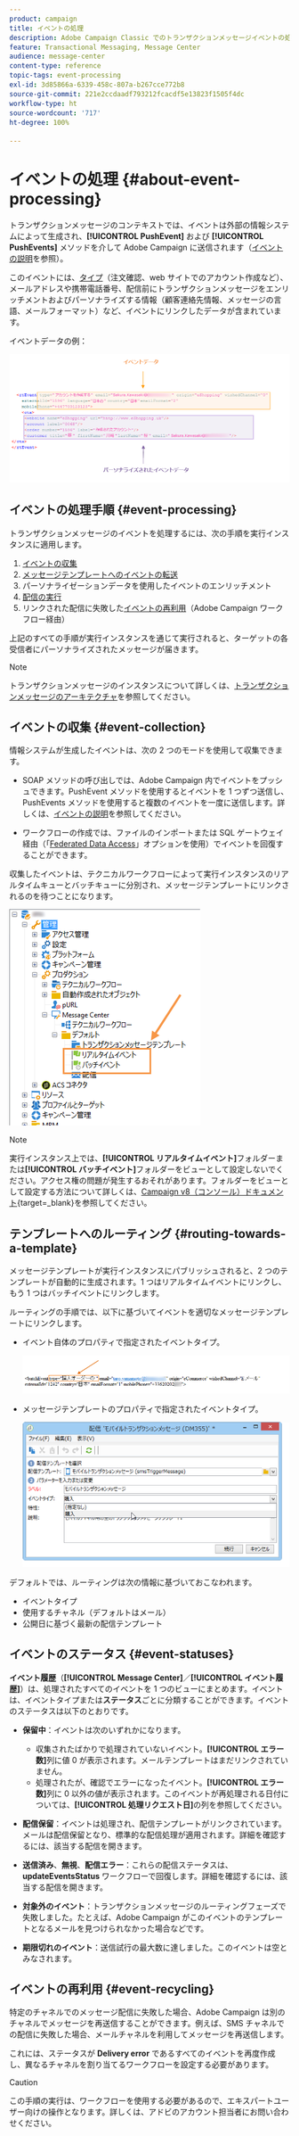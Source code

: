 ```yaml
---
product: campaign
title: イベントの処理
description: Adobe Campaign Classic でのトランザクションメッセージイベントの処理方法を説明します
feature: Transactional Messaging, Message Center
audience: message-center
content-type: reference
topic-tags: event-processing
exl-id: 3d85866a-6339-458c-807a-b267cce772b8
source-git-commit: 221e2ccdaadf793212fcacdf5e13823f1505f4dc
workflow-type: ht
source-wordcount: '717'
ht-degree: 100%

---
```


# イベントの処理 {#about-event-processing}



トランザクションメッセージのコンテキストでは、イベントは外部の情報システムによって生成され、**[!UICONTROL PushEvent]** および **[!UICONTROL PushEvents]** メソッドを介して Adobe Campaign に送信されます（[イベントの説明](../../message-center/using/event-description.md)を参照）。

このイベントには、[タイプ](../../message-center/using/creating-event-types.md)（注文確認、web サイトでのアカウント作成など）、メールアドレスや携帯電話番号、配信前にトランザクションメッセージをエンリッチメントおよびパーソナライズする情報（顧客連絡先情報、メッセージの言語、メールフォーマット）など、イベントにリンクしたデータが含まれています。

イベントデータの例：

![](assets/messagecenter_events_request_001.png)

## イベントの処理手順 {#event-processing}

トランザクションメッセージのイベントを処理するには、次の手順を実行インスタンスに適用します。

1. [イベントの収集](#event-collection)
1. [メッセージテンプレートへのイベントの転送](#routing-towards-a-template)
1. パーソナライゼーションデータを使用したイベントのエンリッチメント
1. [配信の実行](../../message-center/using/delivery-execution.md)
1. リンクされた配信に失敗した[イベントの再利用](#event-recycling)（Adobe Campaign ワークフロー経由）

上記のすべての手順が実行インスタンスを通じて実行されると、ターゲットの各受信者にパーソナライズされたメッセージが届きます。

>[!NOTE]
>
>トランザクションメッセージのインスタンスについて詳しくは、[トランザクションメッセージのアーキテクチャ](../../message-center/using/transactional-messaging-architecture.md)を参照してください。


## イベントの収集 {#event-collection}

情報システムが生成したイベントは、次の 2 つのモードを使用して収集できます。

* SOAP メソッドの呼び出しでは、Adobe Campaign 内でイベントをプッシュできます。PushEvent メソッドを使用するとイベントを 1 つずつ送信し、PushEvents メソッドを使用すると複数のイベントを一度に送信します。詳しくは、[イベントの説明](../../message-center/using/event-description.md)を参照してください。

* ワークフローの作成では、ファイルのインポートまたは SQL ゲートウェイ経由（「[Federated Data Access](../../installation/using/about-fda.md)」オプションを使用）でイベントを回復することができます。

収集したイベントは、テクニカルワークフローによって実行インスタンスのリアルタイムキューとバッチキューに分別され、メッセージテンプレートにリンクされるのを待つことになります。

![](assets/messagecenter_events_queues_001.png)

>[!NOTE]
>
>実行インスタンス上では、**[!UICONTROL リアルタイムイベント]**&#x200B;フォルダーまたは&#x200B;**[!UICONTROL バッチイベント]**&#x200B;フォルダーをビューとして設定しないでください。アクセス権の問題が発生するおそれがあります。フォルダーをビューとして設定する方法について詳しくは、[Campaign v8（コンソール）ドキュメント](https://experienceleague.adobe.com/ja/docs/campaign/campaign-v8/config/configuration/folders-and-views){target=_blank}を参照してください。

## テンプレートへのルーティング {#routing-towards-a-template}

メッセージテンプレートが実行インスタンスにパブリッシュされると、2 つのテンプレートが自動的に生成されます。1 つはリアルタイムイベントにリンクし、もう 1 つはバッチイベントにリンクします。

ルーティングの手順では、以下に基づいてイベントを適切なメッセージテンプレートにリンクします。

* イベント自体のプロパティで指定されたイベントタイプ。

  ![](assets/messagecenter_event_type_001.png)

* メッセージテンプレートのプロパティで指定されたイベントタイプ。

  ![](assets/messagecenter_event_type_002.png)

デフォルトでは、ルーティングは次の情報に基づいておこなわれます。

* イベントタイプ
* 使用するチャネル（デフォルトはメール）
* 公開日に基づく最新の配信テンプレート

## イベントのステータス {#event-statuses}

**イベント履歴**（**[!UICONTROL Message Center]**／**[!UICONTROL イベント履歴]**）は、処理されたすべてのイベントを 1 つのビューにまとめます。イベントは、イベントタイプまたは&#x200B;**ステータス**&#x200B;ごとに分類することができます。イベントのステータスは以下のとおりです。

* **保留中**：イベントは次のいずれかになります。

   * 収集されたばかりで処理されていないイベント。**[!UICONTROL エラー数]**&#x200B;列に値 0 が表示されます。メールテンプレートはまだリンクされていません。
   * 処理されたが、確認でエラーになったイベント。**[!UICONTROL エラー数]**&#x200B;列に 0 以外の値が表示されます。このイベントが再処理される日付については、**[!UICONTROL 処理リクエスト日]**&#x200B;の列を参照してください。

* **配信保留**：イベントは処理され、配信テンプレートがリンクされています。メールは配信保留となり、標準的な配信処理が適用されます。詳細を確認するには、該当する配信を開きます。
* **送信済み**、**無視**、**配信エラー**：これらの配信ステータスは、**updateEventsStatus** ワークフローで回復します。詳細を確認するには、該当する配信を開きます。
* **対象外のイベント**：トランザクションメッセージのルーティングフェーズで失敗しました。たとえば、Adobe Campaign がこのイベントのテンプレートとなるメールを見つけられなかった場合などです。
* **期限切れのイベント**：送信試行の最大数に達しました。このイベントは空とみなされます。

## イベントの再利用 {#event-recycling}

特定のチャネルでのメッセージ配信に失敗した場合、Adobe Campaign は別のチャネルでメッセージを再送信することができます。例えば、SMS チャネルでの配信に失敗した場合、メールチャネルを利用してメッセージを再送信します。

これには、ステータスが **Delivery error** であるすべてのイベントを再度作成し、異なるチャネルを割り当てるワークフローを設定する必要があります。

>[!CAUTION]
>
>この手順の実行は、ワークフローを使用する必要があるので、エキスパートユーザー向けの操作となります。詳しくは、アドビのアカウント担当者にお問い合わせください。